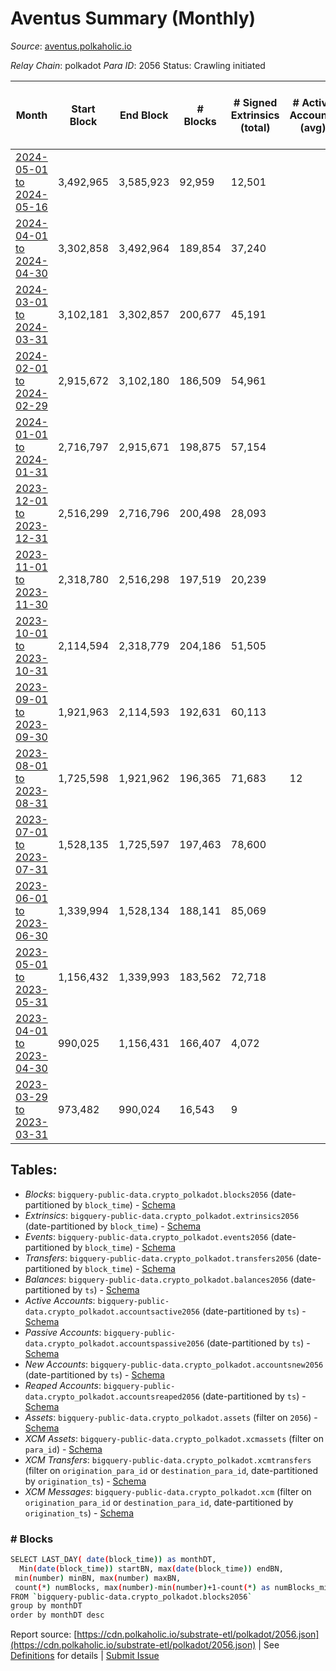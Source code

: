# Aventus Summary (Monthly)

_Source_: [aventus.polkaholic.io](https://aventus.polkaholic.io)

*Relay Chain*: polkadot
*Para ID*: 2056
Status: Crawling initiated


| Month | Start Block | End Block | # Blocks | # Signed Extrinsics (total) | # Active Accounts (avg) | # Addresses with Balances (max) | Issues |
| ----- | ----------- | --------- | -------- | --------------------------- | ----------------------- | ------------------------------- | ------ |
| [2024-05-01 to 2024-05-16](/polkadot/2056-aventus/2024-05-31.md) | 3,492,965 | 3,585,923 | 92,959 | 12,501 |  |  | -   |   
| [2024-04-01 to 2024-04-30](/polkadot/2056-aventus/2024-04-30.md) | 3,302,858 | 3,492,964 | 189,854 | 37,240 |  |  | - 253 (0.13%) |   
| [2024-03-01 to 2024-03-31](/polkadot/2056-aventus/2024-03-31.md) | 3,102,181 | 3,302,857 | 200,677 | 45,191 |  |  | -   |   
| [2024-02-01 to 2024-02-29](/polkadot/2056-aventus/2024-02-29.md) | 2,915,672 | 3,102,180 | 186,509 | 54,961 |  |  | -   |   
| [2024-01-01 to 2024-01-31](/polkadot/2056-aventus/2024-01-31.md) | 2,716,797 | 2,915,671 | 198,875 | 57,154 |  |  | -   |   
| [2023-12-01 to 2023-12-31](/polkadot/2056-aventus/2023-12-31.md) | 2,516,299 | 2,716,796 | 200,498 | 28,093 |  |  | -   |   
| [2023-11-01 to 2023-11-30](/polkadot/2056-aventus/2023-11-30.md) | 2,318,780 | 2,516,298 | 197,519 | 20,239 |  |  | -   |   
| [2023-10-01 to 2023-10-31](/polkadot/2056-aventus/2023-10-31.md) | 2,114,594 | 2,318,779 | 204,186 | 51,505 |  |  | -   |   
| [2023-09-01 to 2023-09-30](/polkadot/2056-aventus/2023-09-30.md) | 1,921,963 | 2,114,593 | 192,631 | 60,113 |  |  | -   |   
| [2023-08-01 to 2023-08-31](/polkadot/2056-aventus/2023-08-31.md) | 1,725,598 | 1,921,962 | 196,365 | 71,683 | 12 |  | -   |   
| [2023-07-01 to 2023-07-31](/polkadot/2056-aventus/2023-07-31.md) | 1,528,135 | 1,725,597 | 197,463 | 78,600 |  |  | -   |   
| [2023-06-01 to 2023-06-30](/polkadot/2056-aventus/2023-06-30.md) | 1,339,994 | 1,528,134 | 188,141 | 85,069 |  |  | -   |   
| [2023-05-01 to 2023-05-31](/polkadot/2056-aventus/2023-05-31.md) | 1,156,432 | 1,339,993 | 183,562 | 72,718 |  |  | -   |   
| [2023-04-01 to 2023-04-30](/polkadot/2056-aventus/2023-04-30.md) | 990,025 | 1,156,431 | 166,407 | 4,072 |  |  | -   |   
| [2023-03-29 to 2023-03-31](/polkadot/2056-aventus/2023-03-31.md) | 973,482 | 990,024 | 16,543 | 9 |  |  | -   |   

## Tables:

* _Blocks_: `bigquery-public-data.crypto_polkadot.blocks2056` (date-partitioned by `block_time`) - [Schema](/schema/balances.json)
* _Extrinsics_: `bigquery-public-data.crypto_polkadot.extrinsics2056` (date-partitioned by `block_time`) - [Schema](/schema/extrinsics.json)
* _Events_: `bigquery-public-data.crypto_polkadot.events2056` (date-partitioned by `block_time`) - [Schema](/schema/events.json)
* _Transfers_: `bigquery-public-data.crypto_polkadot.transfers2056` (date-partitioned by `block_time`) - [Schema](/schema/transfers.json)
* _Balances_: `bigquery-public-data.crypto_polkadot.balances2056` (date-partitioned by `ts`) - [Schema](/schema/balances.json)
* _Active Accounts_: `bigquery-public-data.crypto_polkadot.accountsactive2056` (date-partitioned by `ts`) - [Schema](/schema/accountsactive.json)
* _Passive Accounts_: `bigquery-public-data.crypto_polkadot.accountspassive2056` (date-partitioned by `ts`) - [Schema](/schema/accountspassive.json)
* _New Accounts_: `bigquery-public-data.crypto_polkadot.accountsnew2056` (date-partitioned by `ts`) - [Schema](/schema/accountsnew.json)
* _Reaped Accounts_: `bigquery-public-data.crypto_polkadot.accountsreaped2056` (date-partitioned by `ts`) - [Schema](/schema/accountsreaped.json)
* _Assets_: `bigquery-public-data.crypto_polkadot.assets` (filter on `2056`) - [Schema](/schema/assets.json)
* _XCM Assets_: `bigquery-public-data.crypto_polkadot.xcmassets` (filter on `para_id`) - [Schema](/schema/xcmassets.json)
* _XCM Transfers_: `bigquery-public-data.crypto_polkadot.xcmtransfers` (filter on `origination_para_id` or `destination_para_id`, date-partitioned by `origination_ts`) - [Schema](/schema/xcmtransfers.json)
* _XCM Messages_: `bigquery-public-data.crypto_polkadot.xcm` (filter on `origination_para_id` or `destination_para_id`, date-partitioned by `origination_ts`) - [Schema](/schema/xcm.json)

### # Blocks
```bash
SELECT LAST_DAY( date(block_time)) as monthDT,
  Min(date(block_time)) startBN, max(date(block_time)) endBN, 
 min(number) minBN, max(number) maxBN, 
 count(*) numBlocks, max(number)-min(number)+1-count(*) as numBlocks_missing 
FROM `bigquery-public-data.crypto_polkadot.blocks2056` 
group by monthDT 
order by monthDT desc
```


Report source: [https://cdn.polkaholic.io/substrate-etl/polkadot/2056.json](https://cdn.polkaholic.io/substrate-etl/polkadot/2056.json) | See [Definitions](/DEFINITIONS.md) for details | [Submit Issue](https://github.com/colorfulnotion/substrate-etl/issues)
